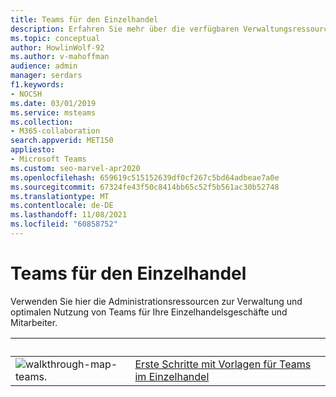 ```yaml
---
title: Teams für den Einzelhandel
description: Erfahren Sie mehr über die verfügbaren Verwaltungsressourcen, um Teams für Ihre Einzelhandelsgeschäfte und Mitarbeiter zu verwalten und optimal zu nutzen.
ms.topic: conceptual
author: HowlinWolf-92
ms.author: v-mahoffman
audience: admin
manager: serdars
f1.keywords:
- NOCSH
ms.date: 03/01/2019
ms.service: msteams
ms.collection:
- M365-collaboration
search.appverid: MET150
appliesto:
- Microsoft Teams
ms.custom: seo-marvel-apr2020
ms.openlocfilehash: 659619c515152639df0cf267c5bd64adbeae7a0e
ms.sourcegitcommit: 67324fe43f50c8414bb65c52f5b561ac30b52748
ms.translationtype: MT
ms.contentlocale: de-DE
ms.lasthandoff: 11/08/2021
ms.locfileid: "60858752"
---
```

# <a name="teams-for-retail"></a>Teams für den Einzelhandel

Verwenden Sie hier die Administrationsressourcen zur Verwaltung und optimalen Nutzung von Teams für Ihre Einzelhandelsgeschäfte und Mitarbeiter.

|&nbsp;|&nbsp;|
| ------------- | ------------- |
| ![walkthrough-map-teams.](../media/walkthrough-map-teams-small.svg)  |  [Erste Schritte mit Vorlagen für Teams im Einzelhandel](../get-started-with-retail-teams-templates.md) |

